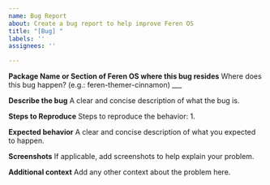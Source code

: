 ```yaml
---
name: Bug Report
about: Create a bug report to help improve Feren OS
title: "[Bug] "
labels: ''
assignees: ''

---
```


**Package Name or Section of Feren OS where this bug resides**
Where does this bug happen? (e.g.: feren-themer-cinnamon) ___

**Describe the bug**
A clear and concise description of what the bug is.

**Steps to Reproduce**
Steps to reproduce the behavior:
1. 

**Expected behavior**
A clear and concise description of what you expected to happen.

**Screenshots**
If applicable, add screenshots to help explain your problem.

**Additional context**
Add any other context about the problem here.
